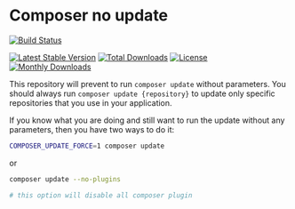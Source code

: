 # Composer no update

[![Build Status](https://travis-ci.org/kisphp/composer-no-update.svg?branch=master)](https://travis-ci.org/kisphp/composer-no-update)

[![Latest Stable Version](https://poser.pugx.org/kisphp/composer-no-update/v/stable)](https://packagist.org/packages/kisphp/composer-no-update)
[![Total Downloads](https://poser.pugx.org/kisphp/composer-no-update/downloads)](https://packagist.org/packages/kisphp/composer-no-update)
[![License](https://poser.pugx.org/kisphp/composer-no-update/license)](https://packagist.org/packages/kisphp/composer-no-update)
[![Monthly Downloads](https://poser.pugx.org/kisphp/composer-no-update/d/monthly)](https://packagist.org/packages/kisphp/composer-no-update)

This repository will prevent to run `composer update` without parameters.
You should always run `composer update {repository}` to update only specific repositories that you use in your application.

If you know what you are doing and still want to run the update without any parameters, then you have two ways to do it:

```bash
COMPOSER_UPDATE_FORCE=1 composer update
```

or 

```bash
composer update --no-plugins

# this option will disable all composer plugin
```

